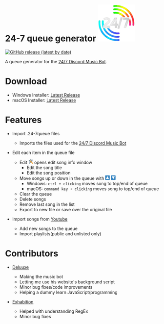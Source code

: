 # 24-7 queue generator <img src="https://github.com/JanieUwU/24-7-Music-Bot-Queue-Generator/raw/master/assets/logo.png" alt="24/7 Logo" height="120" width="120"/>
[![GitHub release (latest by date)](https://img.shields.io/github/downloads/JanieUwU/24-7-Music-Bot-Queue-Generator/latest/total?style=plastic)](https://github.com/JanieUwU/24-7-Music-Bot-Queue-Generator/releases)

A queue generator for the [24/7 Discord Music Bot](https://24-7music.com/).

# Download
* Windows Installer: [Latest Release](https://github.com/JanieUwU/24-7-Music-Bot-Queue-Generator/releases/download/v1.6.5/24-7queue-generator-Setup-1.6.5.exe)
* macOS Installer: [Latest Release](https://github.com/JanieUwU/24-7-Music-Bot-Queue-Generator/releases/download/v1.6.5/24-7queue.generator-macOS-1.6.5.dmg)

# Features
* Import .24-7queue files
    * Imports the files used for the [24/7 Discord Music Bot](https://24-7music.com/)

* Edit each item in the queue file
    * Edit <img src="https://github.com/JanieUwU/24-7-Music-Bot-Queue-Generator/raw/master/assets/buttons/edit.png" alt="24/7 Logo" height="15" width="15"/> opens edit song info window
        * Edit the song title
        * Edit the song position
    * Move songs up or down in the queue with <img src="https://github.com/JanieUwU/24-7-Music-Bot-Queue-Generator/raw/master/assets/buttons/up.png" alt="24/7 Logo" height="15" width="15"/> <img src="https://github.com/JanieUwU/24-7-Music-Bot-Queue-Generator/raw/master/assets/buttons/down.png" alt="24/7 Logo" height="15" width="15"/>
        * Windows: `ctrl + clicking` moves song to top/end of queue
        * macOS: `command key + clicking` moves song to top/end of queue
    * Clear the queue
    * Delete songs
    * Remove last song in the list
    * Export to new file or save over the original file

* Import songs from [Youtube](https://www.youtube.com/)
    * Add new songs to the queue 
    * Import playlists(public and unlisted only)

# Contributors
* [Deluuxe](https://github.com/DELUUXE)
    * Making the music bot
    * Letting me use his website's background script
    * Minor bug fixes/code improvements
    * Helping a dummy learn JavaScript/programming

* [Exhabition](https://github.com/Exhabition)
    * Helped with understanding RegEx
    * Minor bug fixes